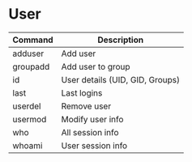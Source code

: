 # User


| Command                            | Description                       |
| ---------------------------------- | --------------------------------- |
| adduser                            | Add user                          |
| groupadd                           | Add user to group                 |
| id                                 | User details (UID, GID, Groups)   |
| last                               | Last logins                       |
| userdel                            | Remove user                       |
| usermod                            | Modify user info                  |
| who                                | All session info                  |
| whoami                             | User session info                 |
